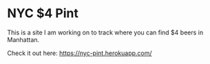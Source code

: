 # NYC $4 Pint
This is a site I am working on to track where you can find $4 beers in Manhattan.

Check it out here: https://nyc-pint.herokuapp.com/
